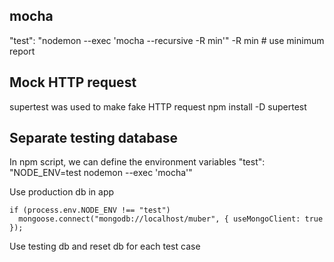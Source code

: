
## mocha
  "test": "nodemon --exec 'mocha --recursive -R min'"
  -R min   # use minimum report 

  
## Mock HTTP request
  supertest was used to make fake HTTP request
  npm install -D supertest


## Separate testing database
  In npm script, we can define the environment variables
    "test": "NODE_ENV=test nodemon --exec 'mocha'"    

  Use production db in app
  ```
  if (process.env.NODE_ENV !== "test")
    mongoose.connect("mongodb://localhost/muber", { useMongoClient: true });
  ```

  Use testing db and reset db for each test case



